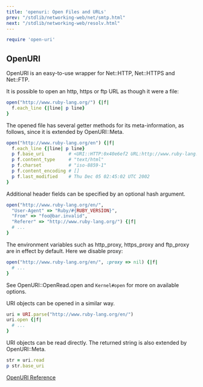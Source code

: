 ```yaml
---
title: 'openuri: Open Files and URLs'
prev: "/stdlib/networking-web/net/smtp.html"
next: "/stdlib/networking-web/resolv.html"
---
```



```ruby
require 'open-uri'
```

## OpenURI[](#openuri)

OpenURI is an easy-to-use wrapper for Net::HTTP, Net::HTTPS and
Net::FTP.

It is possible to open an http, https or ftp URL as though it were a
file:


```ruby
open("http://www.ruby-lang.org/") {|f|
  f.each_line {|line| p line}
}
```

The opened file has several getter methods for its meta-information, as
follows, since it is extended by OpenURI::Meta.


```ruby
open("http://www.ruby-lang.org/en") {|f|
  f.each_line {|line| p line}
  p f.base_uri         # <URI::HTTP:0x40e6ef2 URL:http://www.ruby-lang.org/en/>
  p f.content_type     # "text/html"
  p f.charset          # "iso-8859-1"
  p f.content_encoding # []
  p f.last_modified    # Thu Dec 05 02:45:02 UTC 2002
}
```

Additional header fields can be specified by an optional hash argument.


```ruby
open("http://www.ruby-lang.org/en/",
  "User-Agent" => "Ruby/#{RUBY_VERSION}",
  "From" => "foo@bar.invalid",
  "Referer" => "http://www.ruby-lang.org/") {|f|
  # ...
}
```

The environment variables such as http\_proxy, https\_proxy and
ftp\_proxy are in effect by default. Here we disable proxy:


```ruby
open("http://www.ruby-lang.org/en/", :proxy => nil) {|f|
  # ...
}
```

See OpenURI::OpenRead.open and `Kernel#open` for more on available
options.

URI objects can be opened in a similar way.


```ruby
uri = URI.parse("http://www.ruby-lang.org/en/")
uri.open {|f|
  # ...
}
```

URI objects can be read directly. The returned string is also extended
by OpenURI::Meta.


```ruby
str = uri.read
p str.base_uri
```

<a
href='https://ruby-doc.org/stdlib-2.6/libdoc/open-uri/rdoc/OpenURI.html'
class='ruby-doc remote' target='_blank'>OpenURI Reference</a>

